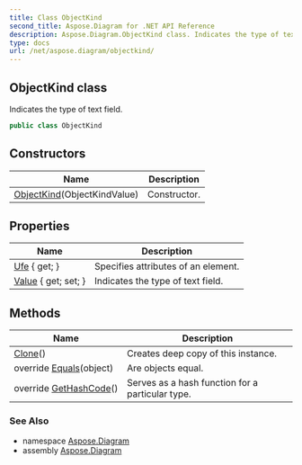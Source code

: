 ```yaml
---
title: Class ObjectKind
second_title: Aspose.Diagram for .NET API Reference
description: Aspose.Diagram.ObjectKind class. Indicates the type of text field
type: docs
url: /net/aspose.diagram/objectkind/
---
```

## ObjectKind class

Indicates the type of text field.

```csharp
public class ObjectKind
```

## Constructors

| Name | Description |
| --- | --- |
| [ObjectKind](objectkind/)(ObjectKindValue) | Constructor. |

## Properties

| Name | Description |
| --- | --- |
| [Ufe](../../aspose.diagram/objectkind/ufe/) { get; } | Specifies attributes of an element. |
| [Value](../../aspose.diagram/objectkind/value/) { get; set; } | Indicates the type of text field. |

## Methods

| Name | Description |
| --- | --- |
| [Clone](../../aspose.diagram/objectkind/clone/)() | Creates deep copy of this instance. |
| override [Equals](../../aspose.diagram/objectkind/equals/)(object) | Are objects equal. |
| override [GetHashCode](../../aspose.diagram/objectkind/gethashcode/)() | Serves as a hash function for a particular type. |

### See Also

* namespace [Aspose.Diagram](../../aspose.diagram/)
* assembly [Aspose.Diagram](../../)


